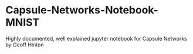 # Capsule-Networks-Notebook-MNIST
Highly documented, well explained jupyter notebook for Capsule Networks by Geoff Hinton
